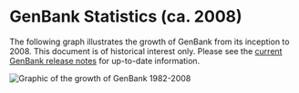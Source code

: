 
# GenBank Statistics (ca. 2008)

The following graph illustrates the growth of GenBank from its inception to 2008\. This document is of historical interest only. Please see the [current GenBank release notes](ftp://ftp.ncbi.nih.gov/genbank/gbrel.txt) for up-to-date information.

![Graphic of the growth of GenBank 1982-2008](/core/assets/genbank/images/genbankgrowth.jpg)



